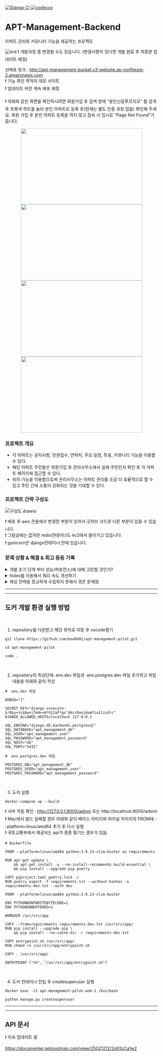[![Django CI](https://github.com/msm9401/apt-management-pilot/actions/workflows/django.yml/badge.svg)](https://github.com/msm9401/apt-management-pilot/actions/workflows/django.yml)
[![codecov](https://codecov.io/gh/msm9401/apt-management-pilot/branch/main/graph/badge.svg?token=TCA2B712HK)](https://codecov.io/gh/msm9401/apt-management-pilot)

# APT-Management-Backend

아파트 관리와 커뮤니티 기능을 제공하는 프로젝트

![erd](https://user-images.githubusercontent.com/70134073/229479827-e8fed654-9b76-408b-a4ec-a26432724ea3.png)
❗️ 개발과정 중 변경될 수도 있습니다. (변경사항이 있다면 개발 완료 후 최종본 업데이트 예정)<br>

선배포 링크 : http://apt-management-bucket.s3-website.ap-northeast-2.amazonaws.com<br>
❗️ 기능 확인 목적의 데모 사이트<br>
❗️ 업데이트 버전 계속 배포 예정<br><br>
❗️ 아래와 같은 화면을 확인하시려면 회원가입 후 검색 창에 "용인신갈푸르지오" 를 검색 후 초록색 하트를 눌러 본인 아파트로 등록 후(현재는 별도 인증 과정 없음) 확인해 주세요. 회원 가입 후 본인 아파트 등록을 하지 않고 접속 시 임시로 "Page Not Found"가 뜹니다.<br>

<center><img src="https://github.com/msm9401/apt-management-pilot/assets/70134073/dcc68445-cf9f-4ebe-9137-cb170386878e" width="400" height="250"/></center>

<center><img src="https://github.com/msm9401/apt-management-pilot/assets/70134073/b0d2426f-fe8f-4be5-b5a4-226f8b66491c" width="400" height="250"/></center>

<center><img src="https://github.com/msm9401/apt-management-pilot/assets/70134073/e2cde4a3-5d03-4067-9373-676216a2902f" width="400" height="250"/></center>

<center><img src="https://github.com/msm9401/apt-management-pilot/assets/70134073/8e7189b2-cb99-4e1a-acdd-45ef7397a73a" width="400" height="250"/></center>

### 프로젝트 개요

- 각 아파트는 공지사항, 민원접수, 연락처, 주요 일정, 투표, 커뮤니티 기능을 이용할 수 있다.
- 해당 아파트 주민들은 회원가입 후 관리사무소에서 실제 주민인지 확인 후 각 아파트 페이지에 접근할 수 있다.
- 위의 기능을 이용함으로써 관리사무소는 아파트 관리를 조금 더 효율적으로 할 수 있고 주민 간에 소통이 강화되는 것을 기대할 수 있다.

### 프로젝트 간략 구성도

![구성도 drawio](https://github.com/msm9401/apt-management-pilot/assets/70134073/6042dcd5-09cb-4b36-8af6-f5377ce93393)

❗️ 배포 후 aws 콘솔에서 변경한 부분이 있어서 깃허브 코드랑 다른 부분이 있을 수 있습니다.<br>
❗️ 그림상에는 없지만 redis컨테이너도 ec2에서 돌아가고 있습니다.<br>
❗️ gunicorn은 django컨테이너 안에 있습니다.<br>

### 문제 상황 & 해결 & 회고 등등 기록

<details>
<summary> 개발 초기 단계 부터 성능(퍼포먼스)에 대해 고민할 것인가?</summary><br>
<div markdown="1">
 결론부터 말하면 "상황판단을 잘하자" 이다. 우선 나는 성능(퍼포먼스)이 굉장히 중요하다고 생각한다. 유저는 필요에 의해 내 서비스를 이용하기 위해서 들어왔고 어떻게든 좋은 이미지를 심어주어서 다음에도 이용하게 만들기 위해서는 처음에 받는 느낌, 즉 첫인상이 그 서비스를 계속적으로 이용하는 데 있어서 가장 큰 요인 중에 하나라고 생각한다. 하지만 너무 개발 초기 단계부터 성능(퍼포먼스)에 신경을 쓰게 되면 개발 진척도가 너무 느려지는 것을 느꼈다. 이미 어느 정도 유저풀이 확보되어 있는 기업에서 새로운 기능을 도입하는 데에는 성능을 어느 정도 신경 쓰면서 개발하는 것이 도움이 되겠지만 나 같은 경우는 혼자 하는 개인 프로젝트이고 기능들을 빨리 개발하고 서비스해 보면서 차차 성능을 개선하는 것이 훨씬 좋은 판단이었을 것이다. 아마 하루하루가 생존인 스타트업일 경우도 빠르게 일단 새로운 기능을 도입하는 게 맞는 상황 판단일지도 모른다. 물론 어떤 프로젝트냐에 따라 다를 수도 있다. 결국 내가 마주하고 있는 상황에 따라 우선순위를 잘 따져가면서 프로젝트 진행을 해야 한다고 느꼈다.<br><br>
  
- **성능(퍼포먼스)를 위해 어떤 고민?**
    - 서버 확장, 로드 밸런싱, CDN 사용과 같이 클라우드 서비스로 바로 이용할 수 있는 부분 말고 기본적인 코드나 db 최적화에 대해 고민
    - 기본적으로 debug-toolbar를 참고하여 한 번에 불러올 수 있는 정보들은 조인을 이용하거나 IN 명령어로 쿼리 수를 줄여줌
    - filter 조건에 자주 사용되는 아파트 이름에 인덱스 적용
    - redis를 이용하여 반복적인 요청을 처리하는데 필요한 리소스들을 줄임<br><br>

- **성능(퍼포먼스) 테스트 시나리오 & 결과?**

  - 가장 많이 이용이 예상되는 피드 서비스로 진행
  - 시나리오로는 로그인하고 피드 리스트 및 개별 피드 접근 그리고 피드 작성으로 진행
  - 일반적으로 read 요청이 많을 거라고 예상하고 피드 리스트 접근에 가장 많은 부하를 줌
  - 유저 약 100명 기준 Response times가 7500ms에서 1600ms로 개선
  - 항상 유저가 약 100명부터 그래프가 확 꺾이기 시작하고 rps가 갑자기 0으로 되는 현상이 있었는데 max_connections 설정이 100으로 설정되어 있어서 늘려주었음<br><br>

- **한계점 & 개선해야 할 점 & 계획?**
  - 로컬 테스트 환경이라 실 서비스와는 괴리가 큼
  - 아직 모니터링 환경을 구축하지 않았음
  - 모니터링 환경을 구축해서 그래프 꺾이는 지점에서의 cpu, 메모리 등 리소스 사용률을 확인 후 서버를 늘려주던지 DBCP의 connection 상태를 확인해서 django와 postgresql의 connection 설정값을 바꿔주던지 결정할 수 있음
  - redis를 브로커로 이용해서 celery와 함께 작업을 비동기적으로 처리<br><br>

❗️ 혼자 독학으로 진행하는 프로젝트라 잘못된 내용이 있을 수 있습니다.<br>

  </div>
  </details>
<details>
  <summary> Index를 이용해서 쿼리 속도 개선하기</summary><br>
<div markdown="1">
pagination을 적용하면서 유난히 오래 걸리는 쿼리문이 발생하였다.<br><br>

![SmartSelectImage_2023-09-10-23-47-51](https://github.com/msm9401/apt-management-pilot/assets/70134073/02c409a0-d0dd-4839-babf-ca23e0593a3f)

![SmartSelectImage_2023-09-10-23-49-40](https://github.com/msm9401/apt-management-pilot/assets/70134073/55453370-e413-4fba-9402-5aac7df77544)

확인해 보니 apartment 테이블을 full scan하면서 count(개수)를 구하는 쿼리문.<br>
현재 apartment 테이블에 존재하는 Index는 kapt_name(단지 이름)에 대한 Index밖에 없었기 때문에 kapt_code(단지 코드)에 대한 인덱스를 추가하기로 결정.<br>

![SmartSelectImage_2023-09-13-01-12-07](https://github.com/msm9401/apt-management-pilot/assets/70134073/8296dfde-dd68-4692-8bbf-43934fa2c10a)

![SmartSelectImage_2023-09-13-01-12-32](https://github.com/msm9401/apt-management-pilot/assets/70134073/251136b0-4bab-4cd0-8042-819cd199ce75)

결과 : 115.99ms --> 2.20ms<br><br>
kapt_code(단지 코드)에 대한 Index를 추가한 결과 covering Index 처리되면서 쿼리 속도가 대폭 개선됨을 확인할 수 있었다.

</div>
</details>

<details>
  <summary> 캐싱 전략을 정교하게 수립하지 못해서 겪은 문제점</summary><br>
<div markdown="1">
우선 내가 데이터를 읽을 때 취했던 전략은 캐시에 저장된 데이터가 있는지 우선적으로 확인하는 전략이었다.
만일 캐시에 데이터가 없으면 DB에서 조회하고 redis에 업데이트하는 방식이었다.
이 방식을 택했던 이유는 원하는 데이터만 별도로 캐시에 저장(쿼리 캐시) 하고 redis에 문제가 생기더라도 DB에서 데이터를 가져올 수 있기 때문에 서비스를 이용하는 데에는 문제가 없다고 판단됐기 때문이다. <br><br>
이 방식에서 고려해야 할 점은 캐시 된 데이터와 DB의 데이터가 같은 데이터임에도 불구하고 정보값이 서로 다른 현상이다. 이 문제가 있음을 사전에 인지하고 있었기 때문에 나름 데이터에 Write 요청이 오고 나서 캐시값을 삭제해 주거나 ttl 설정을 하는 대비를 했었는데 이게 생각보다 많이 정교해야 했다. 화면에 정보를 띄우는데 하나의 테이블에서 모든 정보를 보여주면 좋겠지만 현실은 그렇지 않다. 여러 테이블에서 정보들을 가져온다. 그래서 미쳐 생각하지 못한 부분에서 캐시 정보를 업데이트하지 못하고 실제 DB와 다른 데이터를 보여주는 경우가 생긴다. 나 같은 경우는 피드 부분에서만 캐시 정보를 처리하다가 댓글을 수정해도 피드에서 보여주는 댓글은 수정 전 정보를 그대로 보여줘서 ttl이 지나야 정보가 업데이트되곤 했었고 홈 화면에서 유저의 아파트 정보를 보여주는 부분에서 유저가 아파트 등록을 하고 나서는 홈 화면에 등록된 유저의 아파트 정보를 띄워줘야 하는데 빈 화면을 보여주어서 서비스 진행 자체를 못하게 되는 치명적인 문제도 있었다. <br><br>
결국 피드에서의 캐시는 일단 전부 걷어내고 홈 화면에서의 캐시만 남겨두었다. ( 아파트 검색 결과에 캐시 적용 예정 ) 댓글 정보 변경 시에도 캐시를 업데이트하고 해도 되지만
댓글 특성상 자주 변경될 가능성이 높이 때문에 캐시를 이용하는데 부적절하다는 생각이 들었다. 아니면 redis에 먼저 저장하고 db에 저장하는 방식을 택해서 항상 최신 데이터를 유지해도 됐겠지만 항상 2단계를 거치면서 성능을 다운시키고 싶지는 않았다. 왜냐하면 캐시를 구성하는 목적은 빠른 성능 확보가 가장 큰 이유라고 생각하기 때문이다.

</div>
</details>

---

---

## 도커 개발 환경 실행 방법

<br>

1. repository를 다운받고 해당 위치로 이동 후 vscode열기

```
git clone https://github.com/msm9401/apt-management-pilot.git

cd apt-management-pilot

code .
```

<br>

2. repository의 최상단에 .env.dev 파일과 .env.postgres.dev 파일 추가하고 파일 내용을 아래와 같이 작성

```
# .env.dev 파일

DEBUG="1"

SECRET_KEY="django-insecure-&!0&y+zz$6w+i7m9+=0*h12af*gs^dkcr0xnjdomfio1lisd)c"
DJANGO_ALLOWED_HOSTS=localhost 127.0.0.1

SQL_ENGINE="django.db.backends.postgresql"
SQL_DATABASE="apt_management_db"
SQL_USER="apt_management_user"
SQL_PASSWORD="apt_management_password"
SQL_HOST="db"
SQL_PORT="5432"
```

```
# .env.postgres.dev 파일

POSTGRES_DB="apt_management_db"
POSTGRES_USER="apt_management_user"
POSTGRES_PASSWORD="apt_management_password"
```

<br>

3. 도커 실행

```
docker-compose up --build
```

❗️ 서버 작동 확인 : http://127.0.0.1:8000/admin 또는 http://localhost:8000/admin<br>
❗️ Mac에서 빌드 실패할 경우 아래와 같이 베이스 이미지와 파이널 이미지의 FROM에 --platform=linux/amd64 추가 후 다시 실행.<br>
❗️ 국토교통부에서 제공되는 api가 종종 튕기는 경우가 있음.<br>

```
# Dockerfile

FROM --platform=linux/amd64 python:3.8.13-slim-buster as requirements

RUN apt-get update \
    && apt-get install -y --no-install-recommends build-essential \
    && pip install --upgrade pip poetry

COPY pyproject.toml poetry.lock ./
RUN poetry export -f requirements.txt --without-hashes -o requirements-dev.txt --with dev

FROM --platform=linux/amd64 python:3.8.13-slim-buster

ENV PYTHONDONTWRITEBYTECODE=1
ENV PYTHONUNBUFFERED=1

WORKDIR /usr/src/app

COPY --from=requirements requirements-dev.txt /usr/src/app/
RUN pip install --upgrade pip \
    && pip install --no-cache-dir -r requirements-dev.txt

COPY entrypoint.sh /usr/src/app/
RUN chmod +x /usr/src/app/entrypoint.sh

COPY . /usr/src/app/

ENTRYPOINT ["sh", "/usr/src/app/entrypoint.sh"]
```

<br>

4. 도커 컨테이너 진입 후 createsuperuser 실행

```
docker exec -it apt-management-pilot-web-1 /bin/bash

python manage.py createsuperuser
```

---

---

## API 문서

❗️ 지속 업데이트 중

https://documenter.getpostman.com/view/25021212/2s93zCa1w2
